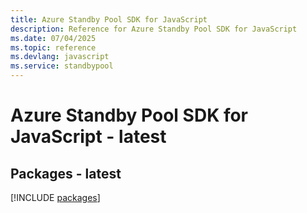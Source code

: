 ```yaml
---
title: Azure Standby Pool SDK for JavaScript
description: Reference for Azure Standby Pool SDK for JavaScript
ms.date: 07/04/2025
ms.topic: reference
ms.devlang: javascript
ms.service: standbypool
---
```

# Azure Standby Pool SDK for JavaScript - latest
## Packages - latest
[!INCLUDE [packages](standby-pool-index.md)]